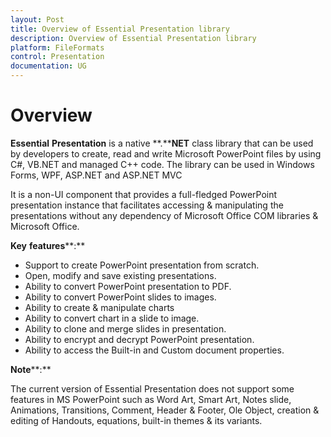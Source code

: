```yaml
---
layout: Post
title: Overview of Essential Presentation library
description: Overview of Essential Presentation library
platform: FileFormats
control: Presentation
documentation: UG
---
```

# Overview

**Essential** **Presentation** is a native **.****NET** class library that can be used by developers to create, read and write Microsoft PowerPoint files by using C#, VB.NET and managed C++ code. The library can be used in Windows Forms, WPF, ASP.NET and ASP.NET MVC

It is a non-UI component that provides a full-fledged PowerPoint presentation instance that facilitates accessing & manipulating the presentations without any dependency of Microsoft Office COM libraries & Microsoft Office.

**Key** **features****:**

* Support to create PowerPoint presentation from scratch.
* Open, modify and save existing presentations.
* Ability to convert PowerPoint presentation to PDF.
* Ability to convert PowerPoint slides to images.
* Ability to create & manipulate charts
* Ability to convert chart in a slide to image.
* Ability to clone and merge slides in presentation.
* Ability to encrypt and decrypt PowerPoint presentation.
* Ability to access the Built-in and Custom document properties.

**Note****:**

The current version of Essential Presentation does not support some features in MS PowerPoint such as Word Art, Smart Art, Notes slide, Animations, Transitions, Comment, Header & Footer, Ole Object, creation & editing of Handouts, equations, built-in themes & its variants.

